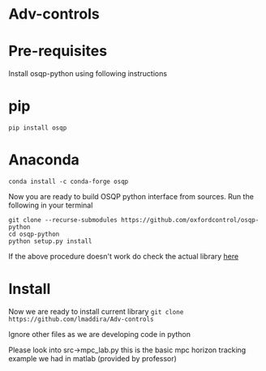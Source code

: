 # Adv-controls

# Pre-requisites
Install osqp-python using following instructions
# pip
`pip install osqp`

# Anaconda
`conda install -c conda-forge osqp`

<!-- you might need to install GCC Compiler , CMake and Visual studio C++ compiler  -->

Now you are ready to build OSQP python interface from sources. Run the following in your terminal
```
git clone --recurse-submodules https://github.com/oxfordcontrol/osqp-python
cd osqp-python
python setup.py install
```
If the above procedure doesn't work do check the actual library [here](https://osqp.org/docs/get_started/python.html)

# Install
Now we are ready to install current library
`git clone https://github.com/lmaddira/Adv-controls` 

Ignore other files as we are developing code in python

Please look into src->mpc_lab.py
this is the basic mpc horizon tracking example we had in matlab (provided by professor)



